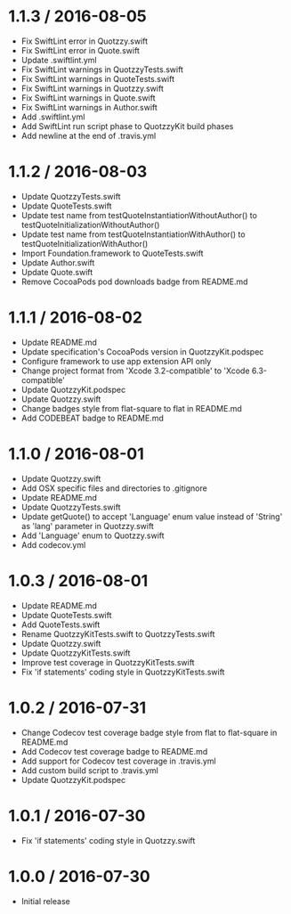 1.1.3 / 2016-08-05
==================

* Fix SwiftLint error in Quotzzy.swift
* Fix SwiftLint error in Quote.swift
* Update .swiftlint.yml
* Fix SwiftLint warnings in QuotzzyTests.swift
* Fix SwiftLint warnings in QuoteTests.swift
* Fix SwiftLint warnings in Quotzzy.swift
* Fix SwiftLint warnings in Quote.swift
* Fix SwiftLint warnings in Author.swift
* Add .swiftlint.yml
* Add SwiftLint run script phase to QuotzzyKit build phases
* Add newline at the end of .travis.yml

1.1.2 / 2016-08-03
==================

* Update QuotzzyTests.swift
* Update QuoteTests.swift
* Update test name from testQuoteInstantiationWithoutAuthor() to testQuoteInitializationWithoutAuthor()
* Update test name from testQuoteInstantiationWithAuthor() to testQuoteInitializationWithAuthor()
* Import Foundation.framework to QuoteTests.swift
* Update Author.swift
* Update Quote.swift
* Remove CocoaPods pod downloads badge from README.md

1.1.1 / 2016-08-02
==================

* Update README.md
* Update specification's CocoaPods version in QuotzzyKit.podspec
* Configure framework to use app extension API only
* Change project format from 'Xcode 3.2-compatible' to 'Xcode 6.3-compatible'
* Update QuotzzyKit.podspec
* Update Quotzzy.swift
* Change badges style from flat-square to flat in README.md
* Add CODEBEAT badge to README.md

1.1.0 / 2016-08-01
==================

* Update Quotzzy.swift
* Add OSX specific files and directories to .gitignore
* Update README.md
* Update QuotzzyTests.swift
* Update getQuote() to accept 'Language' enum value instead of 'String' as 'lang' parameter in Quotzzy.swift
* Add 'Language' enum to Quotzzy.swift
* Add codecov.yml

1.0.3 / 2016-08-01
==================

* Update README.md
* Update QuoteTests.swift
* Add QuoteTests.swift
* Rename QuotzzyKitTests.swift to QuotzzyTests.swift
* Update Quotzzy.swift
* Update QuotzzyKitTests.swift
* Improve test coverage in QuotzzyKitTests.swift
* Fix 'if statements' coding style in QuotzzyKitTests.swift

1.0.2 / 2016-07-31
==================

* Change Codecov test coverage badge style from flat to flat-square in README.md
* Add Codecov test coverage badge to README.md
* Add support for Codecov test coverage in .travis.yml
* Add custom build script to .travis.yml
* Update QuotzzyKit.podspec

1.0.1 / 2016-07-30
==================

* Fix 'if statements' coding style in Quotzzy.swift

1.0.0 / 2016-07-30
==================

* Initial release

